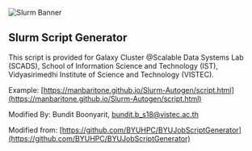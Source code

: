 ![Slurm Banner](https://repository-images.githubusercontent.com/160963463/f2864600-7481-11e9-8334-5851df37d824)

## Slurm Script Generator

This script is provided for Galaxy Cluster @Scalable Data Systems Lab (SCADS), School of Information Science and Technology (IST), Vidyasirimedhi Institute of Science and Technology (VISTEC).

Example: [https://manbaritone.github.io/Slurm-Autogen/script.html](https://manbaritone.github.io/Slurm-Autogen/script.html)

Modified By: Bundit Boonyarit, bundit.b_s18@vistec.ac.th

Modified from: [https://github.com/BYUHPC/BYUJobScriptGenerator](https://github.com/BYUHPC/BYUJobScriptGenerator)
